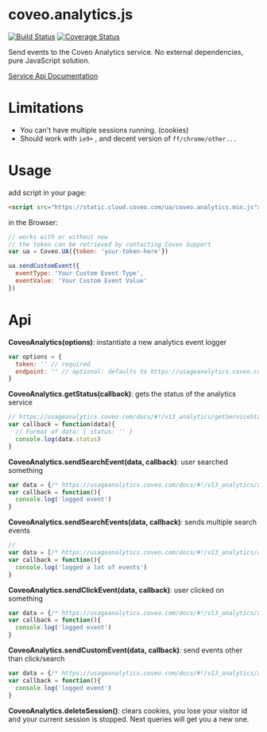 # coveo.analytics.js

[![Build Status](https://travis-ci.org/Coveo/analytics.js.svg?branch=master)](https://travis-ci.org/Coveo/analytics.js)
[![Coverage Status](https://coveralls.io/repos/Coveo/analytics.js/badge.svg?branch=master)](https://coveralls.io/r/Coveo/analytics.js?branch=master)

Send events to the Coveo Analytics service. No external dependencies, pure JavaScript solution.

[Service Api Documentation](https://usageanalytics.coveo.com/docs/)

# Limitations

- You can't have multiple sessions running. (cookies)
- Should work with `ie9+` , and decent version of `ff/chrome/other...`

# Usage

add script in your page:

```html
<script src="https://static.cloud.coveo.com/ua/coveo.analytics.min.js"></script>
```

in the Browser:

```js
// works with or without new
// the token can be retrieved by contacting Coveo Support
var ua = Coveo.UA({token: 'your-token-here'})

ua.sendCustomEvent({
  eventType: 'Your Custom Event Type',
  eventValue: 'Your Custom Event Value'  
})
```

# Api

**CoveoAnalytics(options)**: instantiate a new analytics event logger

```js
var options = {
  token: '' // required
  endpoint: '' // optional: defaults to https://usageanalytics.coveo.com/rest/v13/analytics
}
```

**CoveoAnalytics.getStatus(callback)**: gets the status of the analytics service

```js
// https://usageanalytics.coveo.com/docs/#!/v13_analytics/getServiceStatus
var callback = function(data){
  // Format of data: { status: '' }
  console.log(data.status)
}
```

**CoveoAnalytics.sendSearchEvent(data, callback)**: user searched something

```js
var data = {/* https://usageanalytics.coveo.com/docs/#!/v13_analytics/addSearchEvent */}
var callback = function(){
  console.log('logged event')
}
```

**CoveoAnalytics.sendSearchEvents(data, callback)**: sends multiple search events

```js
//
var data = [/* https://usageanalytics.coveo.com/docs/#!/v13_analytics/addSearchEvents */]
var callback = function(){
  console.log('logged a lot of events')
}
```

**CoveoAnalytics.sendClickEvent(data, callback)**: user clicked on something

```js
var data = {/* https://usageanalytics.coveo.com/docs/#!/v13_analytics/addClickEvent */}
var callback = function(){
  console.log('logged event')
}
```
**CoveoAnalytics.sendCustomEvent(data, callback)**: send events other than click/search

```js
var data = {/* https://usageanalytics.coveo.com/docs/#!/v13_analytics/addCustomEventViaPost */}
var callback = function(){
  console.log('logged event')
}
```

**CoveoAnalytics.deleteSession()**: clears cookies, you lose your visitor id and your current session is stopped. Next queries will get you a new one.
